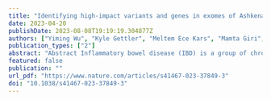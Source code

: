 ```yaml
---
title: "Identifying high-impact variants and genes in exomes of Ashkenazi Jewish inflammatory bowel disease patients"
date: 2023-04-20
publishDate: 2023-08-08T19:19:19.304877Z
authors: ["Yiming Wu", "Kyle Gettler", "Meltem Ece Kars", "Mamta Giri", "Dalin Li", "Cigdem Sevim Bayrak", "Peng Zhang", "Aayushee Jain", "Patrick Maffucci", "Ksenija Sabic", "Tielman Van Vleck", "Girish Nadkarni", "Lee A. Denson", "Harry Ostrer", "Adam P. Levine", "Elena R. Schiff", "Anthony W. Segal", "Subra Kugathasan", "Peter D. Stenson", "David N. Cooper", "L. Philip Schumm", "Scott Snapper", "Mark J. Daly", "Talin Haritunians", "Richard H. Duerr", "Mark S. Silverberg", "John D. Rioux", "Steven R. Brant", "Dermot P. B. McGovern", "Judy H. Cho", "Yuval Itan"]
publication_types: ["2"]
abstract: "Abstract Inflammatory bowel disease (IBD) is a group of chronic digestive tract inflammatory conditions whose genetic etiology is still poorly understood. The incidence of IBD is particularly high among Ashkenazi Jews. Here, we identify 8 novel and plausible IBD-causing genes from the exomes of 4453 genetically identified Ashkenazi Jewish IBD cases (1734) and controls (2719). Various biological pathway analyses are performed, along with bulk and single-cell RNA sequencing, to demonstrate the likely physiological relatedness of the novel genes to IBD. Importantly, we demonstrate that the rare and high impact genetic architecture of Ashkenazi Jewish adult IBD displays significant overlap with very early onset-IBD genetics. Moreover, by performing biobank phenome-wide analyses, we find that IBD genes have pleiotropic effects that involve other immune responses. Finally, we show that polygenic risk score analyses based on genome-wide high impact variants have high power to predict IBD susceptibility."
featured: false
publication: ""
url_pdf: "https://www.nature.com/articles/s41467-023-37849-3"
doi: "10.1038/s41467-023-37849-3"
---
```


